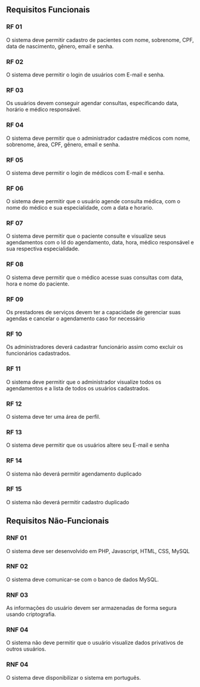 ## Requisitos Funcionais

### RF 01

O sistema deve permitir cadastro de pacientes com nome, sobrenome, CPF, data de nascimento, gênero, email e senha.

### RF 02

O sistema deve permitir o login de usuários com E-mail e senha.

### RF 03

Os usuários devem conseguir agendar consultas, especificando data, horário e médico responsável.

### RF 04

O sistema deve permitir que o administrador cadastre médicos com nome, sobrenome, área, CPF, gênero, email e senha.

### RF 05

O sistema deve permitir o login de médicos com E-mail e senha.

### RF 06

O sistema deve permitir que o usuário agende consulta médica, com o nome do médico e sua especialidade, com a data e horario. 

### RF 07

O sistema deve permitir que o paciente consulte e visualize seus agendamentos com o Id do agendamento, data, hora, médico responsável e sua respectiva especialidade.

### RF 08

O sistema deve permitir que o médico acesse suas consultas com data, hora e nome do paciente.

### RF 09

Os prestadores de serviços devem ter a capacidade de gerenciar suas agendas e cancelar o agendamento caso for necessário 

### RF 10

Os administradores deverá cadastrar funcionário assim como excluir os funcionários cadastrados.

### RF 11

O sistema deve permitir que o administrador visualize todos os agendamentos e a lista de todos os usuários cadastrados.

### RF 12

O sistema deve ter uma área de perfil.

### RF 13

O sistema deve permitir que os usuários altere seu E-mail e senha

### RF 14

O sistema não deverá permitir agendamento duplicado

### RF 15 

O sistema não deverá permitir cadastro duplicado 

## Requisitos Não-Funcionais

### RNF 01

O sistema deve ser desenvolvido em PHP, Javascript, HTML, CSS, MySQL

### RNF 02

O sistema deve comunicar-se com o banco de dados MySQL.

### RNF 03

As informações do usuário devem ser armazenadas de forma segura usando criptografia.

### RNF 04

O sistema não deve permitir que o usuário visualize dados privativos de outros usuários.

### RNF 04

O sistema deve disponibilizar o sistema em português.




